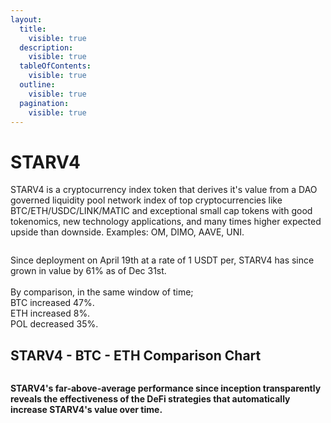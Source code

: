 ```yaml
---
layout:
  title:
    visible: true
  description:
    visible: true
  tableOfContents:
    visible: true
  outline:
    visible: true
  pagination:
    visible: true
---
```


# STARV4

STARV4 is a cryptocurrency index token that derives it's value from a DAO governed liquidity pool network index of top cryptocurrencies like BTC/ETH/USDC/LINK/MATIC and exceptional small cap tokens with good tokenomics, new technology applications, and many times higher expected upside than downside. Examples: OM, DIMO, AAVE, UNI.

<figure><img src="../../.gitbook/assets/Screenshot 2024-12-31 at 2.39.11 PM.png" alt=""><figcaption></figcaption></figure>

Since deployment on April 19th at a rate of 1 USDT per, STARV4 has since grown in value by 61% as of Dec 31st.  \
\
By comparison, in the same window of time;\
BTC increased 47%. \
ETH increased 8%.\
POL decreased 35%.&#x20;

## &#x20;                       STARV4 - BTC - ETH Comparison Chart

<figure><img src="../../.gitbook/assets/Screenshot 2024-12-31 at 2.54.52 PM.png" alt=""><figcaption></figcaption></figure>

**STARV4's far-above-average performance since inception transparently reveals the effectiveness of the DeFi strategies that automatically increase STARV4's value over time.**&#x20;
